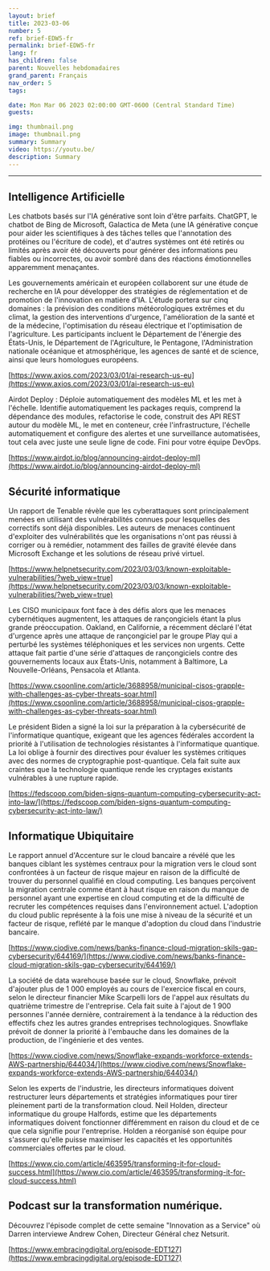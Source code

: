 ```yaml
---
layout: brief
title: 2023-03-06
number: 5
ref: brief-EDW5-fr
permalink: brief-EDW5-fr
lang: fr
has_children: false
parent: Nouvelles hebdomadaires
grand_parent: Français
nav_order: 5
tags:

date: Mon Mar 06 2023 02:00:00 GMT-0600 (Central Standard Time)
guests:

img: thumbnail.png
image: thumbnail.png
summary: Summary
video: https://youtu.be/
description: Summary
---
```






---

## Intelligence Artificielle

Les chatbots basés sur l'IA générative sont loin d'être parfaits. ChatGPT, le chatbot de Bing de Microsoft, Galactica de Meta (une IA générative conçue pour aider les scientifiques à des tâches telles que l'annotation des protéines ou l'écriture de code), et d'autres systèmes ont été retirés ou limités après avoir été découverts pour générer des informations peu fiables ou incorrectes, ou avoir sombré dans des réactions émotionnelles apparemment menaçantes.

Les gouvernements américain et européen collaborent sur une étude de recherche en IA pour développer des stratégies de réglementation et de promotion de l'innovation en matière d'IA. L'étude portera sur cinq domaines : la prévision des conditions météorologiques extrêmes et du climat, la gestion des interventions d'urgence, l'amélioration de la santé et de la médecine, l'optimisation du réseau électrique et l'optimisation de l'agriculture. Les participants incluent le Département de l'énergie des États-Unis, le Département de l'Agriculture, le Pentagone, l'Administration nationale océanique et atmosphérique, les agences de santé et de science, ainsi que leurs homologues européens.

[https://www.axios.com/2023/03/01/ai-research-us-eu](https://www.axios.com/2023/03/01/ai-research-us-eu)

Airdot Deploy : Déploie automatiquement des modèles ML et les met à l'échelle. Identifie automatiquement les packages requis, comprend la dépendance des modules, refactorise le code, construit des API REST autour du modèle ML, le met en conteneur, crée l'infrastructure, l'échelle automatiquement et configure des alertes et une surveillance automatisées, tout cela avec juste une seule ligne de code. Fini pour votre équipe DevOps.

[https://www.airdot.io/blog/announcing-airdot-deploy-ml](https://www.airdot.io/blog/announcing-airdot-deploy-ml)

## Sécurité informatique

Un rapport de Tenable révèle que les cyberattaques sont principalement menées en utilisant des vulnérabilités connues pour lesquelles des correctifs sont déjà disponibles. Les auteurs de menaces continuent d'exploiter des vulnérabilités que les organisations n'ont pas réussi à corriger ou à remédier, notamment des failles de gravité élevée dans Microsoft Exchange et les solutions de réseau privé virtuel.

[https://www.helpnetsecurity.com/2023/03/03/known-exploitable-vulnerabilities/?web_view=true](https://www.helpnetsecurity.com/2023/03/03/known-exploitable-vulnerabilities/?web_view=true)

Les CISO municipaux font face à des défis alors que les menaces cybernétiques augmentent, les attaques de rançongiciels étant la plus grande préoccupation. Oakland, en Californie, a récemment déclaré l'état d'urgence après une attaque de rançongiciel par le groupe Play qui a perturbé les systèmes téléphoniques et les services non urgents. Cette attaque fait partie d'une série d'attaques de rançongiciels contre des gouvernements locaux aux États-Unis, notamment à Baltimore, La Nouvelle-Orléans, Pensacola et Atlanta.

[https://www.csoonline.com/article/3688958/municipal-cisos-grapple-with-challenges-as-cyber-threats-soar.html](https://www.csoonline.com/article/3688958/municipal-cisos-grapple-with-challenges-as-cyber-threats-soar.html)

Le président Biden a signé la loi sur la préparation à la cybersécurité de l'informatique quantique, exigeant que les agences fédérales accordent la priorité à l'utilisation de technologies résistantes à l'informatique quantique. La loi oblige à fournir des directives pour évaluer les systèmes critiques avec des normes de cryptographie post-quantique. Cela fait suite aux craintes que la technologie quantique rende les cryptages existants vulnérables à une rupture rapide.

[https://fedscoop.com/biden-signs-quantum-computing-cybersecurity-act-into-law/](https://fedscoop.com/biden-signs-quantum-computing-cybersecurity-act-into-law/)

## Informatique Ubiquitaire

Le rapport annuel d'Accenture sur le cloud bancaire a révélé que les banques ciblant les systèmes centraux pour la migration vers le cloud sont confrontées à un facteur de risque majeur en raison de la difficulté de trouver du personnel qualifié en cloud computing. Les banques perçoivent la migration centrale comme étant à haut risque en raison du manque de personnel ayant une expertise en cloud computing et de la difficulté de recruter les compétences requises dans l'environnement actuel. L'adoption du cloud public représente à la fois une mise à niveau de la sécurité et un facteur de risque, reflété par le manque d'adoption du cloud dans l'industrie bancaire.

[https://www.ciodive.com/news/banks-finance-cloud-migration-skils-gap-cybersecurity/644169/](https://www.ciodive.com/news/banks-finance-cloud-migration-skils-gap-cybersecurity/644169/)

La société de data warehouse basée sur le cloud, Snowflake, prévoit d'ajouter plus de 1 000 employés au cours de l'exercice fiscal en cours, selon le directeur financier Mike Scarpelli lors de l'appel aux résultats du quatrième trimestre de l'entreprise. Cela fait suite à l'ajout de 1 900 personnes l'année dernière, contrairement à la tendance à la réduction des effectifs chez les autres grandes entreprises technologiques. Snowflake prévoit de donner la priorité à l'embauche dans les domaines de la production, de l'ingénierie et des ventes.

[https://www.ciodive.com/news/Snowflake-expands-workforce-extends-AWS-partnership/644034/](https://www.ciodive.com/news/Snowflake-expands-workforce-extends-AWS-partnership/644034/)

Selon les experts de l'industrie, les directeurs informatiques doivent restructurer leurs départements et stratégies informatiques pour tirer pleinement parti de la transformation cloud. Neil Holden, directeur informatique du groupe Halfords, estime que les départements informatiques doivent fonctionner différemment en raison du cloud et de ce que cela signifie pour l'entreprise. Holden a réorganisé son équipe pour s'assurer qu'elle puisse maximiser les capacités et les opportunités commerciales offertes par le cloud.

[https://www.cio.com/article/463595/transforming-it-for-cloud-success.html](https://www.cio.com/article/463595/transforming-it-for-cloud-success.html)

## Podcast sur la transformation numérique.

Découvrez l'épisode complet de cette semaine "Innovation as a Service" où Darren interviewe Andrew Cohen, Directeur Général chez Netsurit.

[https://www.embracingdigital.org/episode-EDT127](https://www.embracingdigital.org/episode-EDT127)


